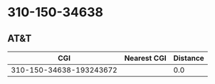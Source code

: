# 310-150-34638
## AT&T


| CGI | Nearest CGI | Distance |
|-----|-------------|----------|
| 310-150-34638-193243672 |  | 0.0 |
